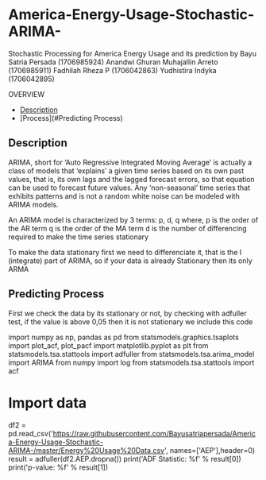 # America-Energy-Usage-Stochastic-ARIMA-
Stochastic Processing for America Energy Usage and its prediction
by
Bayu Satria Persada              (1706985924)
Anandwi Ghuran Muhajallin Arreto (1706985911)
Fadhilah Rheza P                 (1706042863) 
Yudhistira Indyka                (1706042895)

OVERVIEW

* [Description](#Description)
* [Process](#Predicting Process)

## Description

ARIMA, short for ‘Auto Regressive Integrated Moving Average’ is actually a class of models that ‘explains’ a given time series based on its own past values, that is, its own lags and the lagged forecast errors, so that equation can be used to forecast future values. Any ‘non-seasonal’ time series that exhibits patterns and is not a random white noise can be modeled with ARIMA models.

An ARIMA model is characterized by 3 terms: p, d, q 
where,
p is the order of the AR term
q is the order of the MA term
d is the number of differencing required to make the time series stationary

To make the data stationary first we need to differenciate it, that is the I (integrate) part of ARIMA, so if your data is already Stationary then its only ARMA

## Predicting Process

First we check the data by its stationary or not, by checking with adfuller test, if the value is above 0,05 then it is not stationary
we include this code

import numpy as np, pandas as pd
from statsmodels.graphics.tsaplots import plot_acf, plot_pacf
import matplotlib.pyplot as plt
from statsmodels.tsa.stattools import adfuller
from statsmodels.tsa.arima_model import ARIMA
from numpy import log
from statsmodels.tsa.stattools import acf
# Import data
df2 = pd.read_csv('https://raw.githubusercontent.com/Bayusatriapersada/America-Energy-Usage-Stochastic-ARIMA-/master/Energy%20Usage%20Data.csv', names=['AEP'],header=0)
result = adfuller(df2.AEP.dropna())
print('ADF Statistic: %f' % result[0])
print('p-value: %f' % result[1])
```


